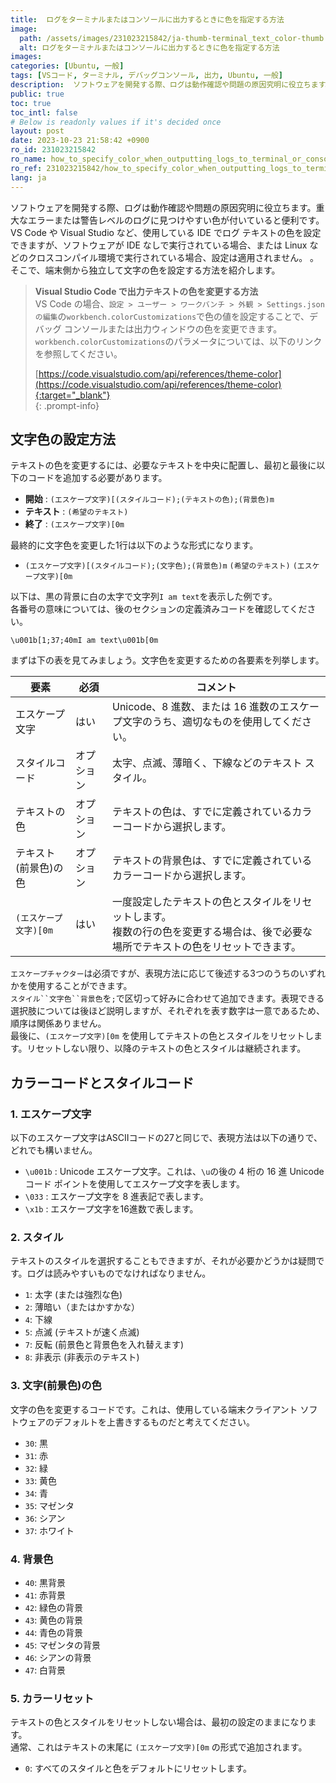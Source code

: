 ```yaml
---
title:  ログをターミナルまたはコンソールに出力するときに色を指定する方法
image:
  path: /assets/images/231023215842/ja-thumb-terminal_text_color-thumb.png
  alt: ログをターミナルまたはコンソールに出力するときに色を指定する方法
images: 
categories: [Ubuntu, 一般]
tags: [VSコード, ターミナル, デバッグコンソール, 出力, Ubuntu, 一般]
description:  ソフトウェアを開発する際、ログは動作確認や問題の原因究明に役立ちます。重大なエラーまたは警告レベルのログに見つけやすい色が付いていると便利です。 VS Code や Visual Studio など、使用している IDE でログ テキストの色を設定できますが、ソフトウェアが IDE なしで実行されている場合、または Linux などのクロスコンパイル環境で実行されている場合、設定は適用されません。 。そこで、端末側から独立して文字の色を設定する方法を紹介します。
public: true
toc: true
toc_intl: false
# Below is readonly values if it's decided once
layout: post
date: 2023-10-23 21:58:42 +0900
ro_id: 231023215842
ro_name: how_to_specify_color_when_outputting_logs_to_terminal_or_console
ro_ref: 231023215842/how_to_specify_color_when_outputting_logs_to_terminal_or_console
lang: ja
---
```

ソフトウェアを開発する際、ログは動作確認や問題の原因究明に役立ちます。重大なエラーまたは警告レベルのログに見つけやすい色が付いていると便利です。  
VS Code や Visual Studio など、使用している IDE でログ テキストの色を設定できますが、ソフトウェアが IDE なしで実行されている場合、または Linux などのクロスコンパイル環境で実行されている場合、設定は適用されません。 。そこで、端末側から独立して文字の色を設定する方法を紹介します。  
> **Visual Studio Code で出力テキストの色を変更する方法**  
> VS Code の場合、`設定 > ユーザー > ワークバンチ > 外観 > Settings.json の編集`の`workbench.colorCustomizations`で色の値を設定することで、デバッグ コンソールまたは出力ウィンドウの色を変更できます。  
> `workbench.colorCustomizations`のパラメータについては、以下のリンクを参照してください。  
>   
> [https://code.visualstudio.com/api/references/theme-color](https://code.visualstudio.com/api/references/theme-color){:target="_blank"}    
{: .prompt-info}
## 文字色の設定方法
テキストの色を変更するには、必要なテキストを中央に配置し、最初と最後に以下のコードを追加する必要があります。  
- **開始** : `(エスケープ文字)[(スタイルコード);(テキストの色);(背景色)m`
- **テキスト** : `(希望のテキスト)`
- **終了** : `(エスケープ文字)[0m`

最終的に文字色を変更した1行は以下のような形式になります。  
- `(エスケープ文字)[(スタイルコード);(文字色);(背景色)m` `(希望のテキスト)` `(エスケープ文字)[0m`

以下は、黒の背景に白の太字で文字列`I am text`を表示した例です。  
各番号の意味については、後のセクションの定義済みコードを確認してください。  

```
\u001b[1;37;40mI am text\u001b[0m
```
まずは下の表を見てみましょう。文字色を変更するための各要素を列挙します。  

|要素|必須|コメント|
| ---------------------- | --------- | ----------------------------------------------------------------------------------------------------------------------------------------------------------- |
|エスケープ文字|はい|Unicode、8 進数、または 16 進数のエスケープ文字のうち、適切なものを使用してください。|
|スタイルコード|オプション|太字、点滅、薄暗く、下線などのテキスト スタイル。|
|テキストの色|オプション|テキストの色は、すでに定義されているカラーコードから選択します。|
|テキスト(前景色)の色|オプション|テキストの背景色は、すでに定義されているカラーコードから選択します。|
|`(エスケープ文字)[0m`|はい|一度設定したテキストの色とスタイルをリセットします。<br>複数の行の色を変更する場合は、後で必要な場所でテキストの色をリセットできます。|

`エスケープチャクター`は必須ですが、表現方法に応じて後述する3つのうちのいずれかを使用することができます。  
`スタイル``文字色``背景色`を`;`で区切って好みに合わせて追加できます。表現できる選択肢については後ほど説明しますが、それぞれを表す数字は一意であるため、順序は関係ありません。  
最後に、`(エスケープ文字)[0m` を使用してテキストの色とスタイルをリセットします。リセットしない限り、以降のテキストの色とスタイルは継続されます。  
## カラーコードとスタイルコード
### 1. エスケープ文字
以下のエスケープ文字はASCIIコードの27と同じで、表現方法は以下の通りで、どれでも構いません。  
- `\u001b` : Unicode エスケープ文字。これは、`\u`の後の 4 桁の 16 進 Unicode コード ポイントを使用してエスケープ文字を表します。
- `\033` : エスケープ文字を 8 進表記で表します。
- `\x1b` : エスケープ文字を16進数で表します。

### 2. スタイル
テキストのスタイルを選択することもできますが、それが必要かどうかは疑問です。ログは読みやすいものでなければなりません。  
- `1`: 太字 (または強烈な色)
- `2`: 薄暗い（またはかすかな）
- `4`: 下線
- `5`: 点滅 (テキストが速く点滅)
- `7`: 反転 (前景色と背景色を入れ替えます)
- `8`: 非表示 (非表示のテキスト)

### 3. 文字(前景色)の色
文字の色を変更するコードです。これは、使用している端末クライアント ソフトウェアのデフォルトを上書きするものだと考えてください。  
- `30`: 黒
- `31`: 赤
- `32`: 緑
- `33`: 黄色
- `34`: 青
- `35`: マゼンタ
- `36`: シアン
- `37`: ホワイト

### 4. 背景色
- `40`: 黒背景
- `41`: 赤背景
- `42`: 緑色の背景
- `43`: 黄色の背景
- `44`: 青色の背景
- `45`: マゼンタの背景
- `46`: シアンの背景
- `47`: 白背景

### 5. カラーリセット
テキストの色とスタイルをリセットしない場合は、最初の設定のままになります。  
通常、これはテキストの末尾に `(エスケープ文字)[0m` の形式で追加されます。  
- `0`: すべてのスタイルと色をデフォルトにリセットします。
